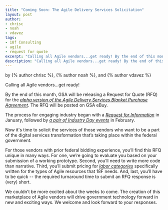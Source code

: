 ```yaml
---
title: "Coming Soon: The Agile Delivery Services Solicitation"
layout: post
author:
- chrisc
- noah
- vdavez
tags:
- 18f Consulting
- agile
- request for quote
excerpt: "Calling all Agile vendors...get ready! By the end of this month, GSA will be releasing a Request for Quote (RFQ) for the alpha version of the Agile Delivery Services Blanket Purchase Agreement"
description: "Calling all Agile vendors...get ready! By the end of this month, GSA will be releasing a Request for Quote (RFQ) for the alpha version of the Agile Delivery Services Blanket Purchase Agreement"
---
```


<p class="authors">
  by {% author chrisc %}, {% author noah %}, and {% author vdavez %}
</p>

Calling all Agile vendors...get ready!

By the end of this month, GSA will be releasing a Request for Quote
(RFQ) for the [*alpha version of the Agile Delivery Services Blanket
Purchase
Agreement*](https://18f.gsa.gov/2015/01/08/creating-a-federal-marketplace-for-agile-delivery-services/).
The RFQ will be posted on GSA eBuy.

The process for engaging industry began with a [*Request for
Information*](https://www.fbo.gov/index?s=opportunity&mode=form&tab=core&id=e0807fc8a69115f0e352f6f0c135697a)
in January, followed by [*a pair of Industry Day
events*](https://18f.gsa.gov/2015/02/12/highlights-from-the-agile-delivery-services-industry-day-events/)
in February.

Now it's time to solicit the services of those vendors who want to be a
part of the digital services transformation that’s taking place within
the federal government.

For those vendors with prior federal bidding experience, you’ll find
this RFQ unique in many ways. For one, we’re going to evaluate you based
on your submission of a working prototype. Second, you’ll need to write
more code than narrative. Third, you’ll submit pricing for [*labor
categories*](https://18f.gsa.gov/2015/03/10/Labor-Category-Descriptions-for-Agile-Procurements/)
specifically written for the types of Agile resources that 18F needs.
And, last, you’ll have to be quick -- the required turnaround time to
submit an RFQ response is (very) short.

We couldn’t be more excited about the weeks to come. The creation of
this marketplace of Agile vendors will drive government technology
forward in new and exciting ways. We welcome and look forward to your
responses.
